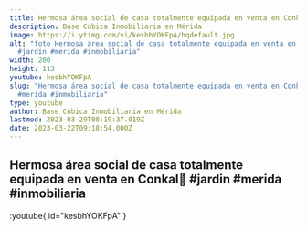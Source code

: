 ```yaml
---
title: Hermosa área social de casa totalmente equipada en venta en Conkal
description: Base Cúbica Inmobiliaria en Mérida
image: https://i.ytimg.com/vi/kesbhYOKFpA/hqdefault.jpg
alt: "foto Hermosa área social de casa totalmente equipada en venta en Conkal🪷
  #jardin #merida #inmobiliaria"
width: 200
height: 113
youtube: kesbhYOKFpA
slug: "Hermosa área social de casa totalmente equipada en venta en Conkal🪷 #jardin
  #merida #inmobiliaria"
type: youtube
author: Base Cúbica Inmobiliaria en Mérida
lastmod: 2023-03-29T08:19:37.019Z
date: 2023-03-22T09:18:54.000Z
---
```


## Hermosa área social de casa totalmente equipada en venta en Conkal🪷 #jardin #merida #inmobiliaria

:youtube{ id="kesbhYOKFpA" }